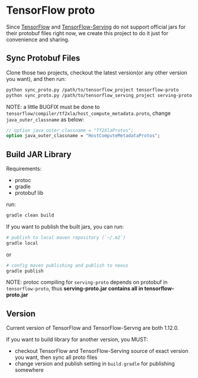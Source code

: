 # TensorFlow proto

Since [TensorFlow](https://github.com/tensorflow/tensorflow) and [TensorFlow-Serving](https://github.com/tensorflow/serving) 
do not support official jars for their protobuf files right now, 
we create this project to do it just for convenience and sharing.


## Sync Protobuf Files

Clone those two projects, 
checkout the latest version(or any other version you want), 
and then run:

~~~bash
python sync_proto.py /path/to/tensorflow_project tensorflow-proto
python sync_proto.py /path/to/tensorflow_serving_project serving-proto
~~~

NOTE: a little BUGFIX must be done to `tensorflow/compiler/tf2xla/host_compute_metadata.proto`,
change `java_outer_classname` as below:


~~~proto
// option java_outer_classname = "Tf2XlaProtos";
option java_outer_classname = "HostComputeMetadataProtos";
~~~

## Build JAR Library

Requirements:

* protoc
* gradle
* protobuf lib

run:

~~~bash
gradle clean build
~~~

If you want to publish the built jars, you can run:

~~~bash
# publish to local maven repository (`~/.m2`)
gradle local
~~~

or

~~~bash
# config maven publishing and publish to nexus
gradle publish
~~~

NOTE: protoc compiling for `serving-proto` depends on protobuf in `tensorflow-proto`,
thus <strong>serving-proto.jar contains all in tensorflow-proto.jar</strong>

## Version

Current version of TensorFlow and TensorFlow-Servng are both 1.12.0.

If you want to build library for another version, you MUST:

* checkout TensorFlow and TensorFlow-Serving source of exact version you want, then sync all proto files
* change version and publish setting in `build.gradle` for publishing somewhere

 